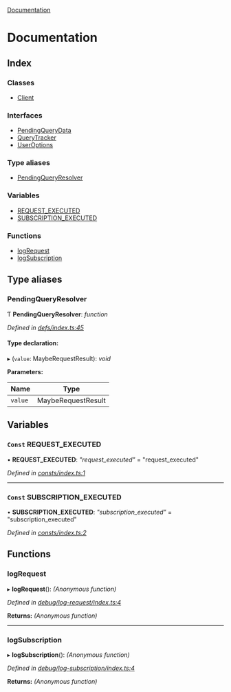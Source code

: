 [Documentation](README.md)

# Documentation

## Index

### Classes

* [Client](classes/client.md)

### Interfaces

* [PendingQueryData](interfaces/pendingquerydata.md)
* [QueryTracker](interfaces/querytracker.md)
* [UserOptions](interfaces/useroptions.md)

### Type aliases

* [PendingQueryResolver](README.md#pendingqueryresolver)

### Variables

* [REQUEST_EXECUTED](README.md#const-request_executed)
* [SUBSCRIPTION_EXECUTED](README.md#const-subscription_executed)

### Functions

* [logRequest](README.md#logrequest)
* [logSubscription](README.md#logsubscription)

## Type aliases

###  PendingQueryResolver

Ƭ **PendingQueryResolver**: *function*

*Defined in [defs/index.ts:45](https://github.com/badbatch/graphql-box/blob/b5ddbc4/packages/client/src/defs/index.ts#L45)*

#### Type declaration:

▸ (`value`: MaybeRequestResult): *void*

**Parameters:**

Name | Type |
------ | ------ |
`value` | MaybeRequestResult |

## Variables

### `Const` REQUEST_EXECUTED

• **REQUEST_EXECUTED**: *"request_executed"* = "request_executed"

*Defined in [consts/index.ts:1](https://github.com/badbatch/graphql-box/blob/b5ddbc4/packages/client/src/consts/index.ts#L1)*

___

### `Const` SUBSCRIPTION_EXECUTED

• **SUBSCRIPTION_EXECUTED**: *"subscription_executed"* = "subscription_executed"

*Defined in [consts/index.ts:2](https://github.com/badbatch/graphql-box/blob/b5ddbc4/packages/client/src/consts/index.ts#L2)*

## Functions

###  logRequest

▸ **logRequest**(): *(Anonymous function)*

*Defined in [debug/log-request/index.ts:4](https://github.com/badbatch/graphql-box/blob/b5ddbc4/packages/client/src/debug/log-request/index.ts#L4)*

**Returns:** *(Anonymous function)*

___

###  logSubscription

▸ **logSubscription**(): *(Anonymous function)*

*Defined in [debug/log-subscription/index.ts:4](https://github.com/badbatch/graphql-box/blob/b5ddbc4/packages/client/src/debug/log-subscription/index.ts#L4)*

**Returns:** *(Anonymous function)*
